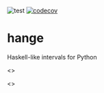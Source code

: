 ![test](https://github.com/davips/hange/workflows/app/badge.svg)
[![codecov](https://codecov.io/gh/davips/hange/branch/main/graph/badge.svg)](https://codecov.io/gh/davips/hange)

# hange
Haskell-like intervals for Python

<<ap>>

<<gp>>
